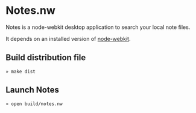 # Notes.nw

Notes is a node-webkit desktop application to search your local note files.

It depends on an installed version of [node-webkit](https://github.com/rogerwang/node-webkit#downloads).


## Build distribution file

    » make dist


## Launch Notes

    » open build/notes.nw

